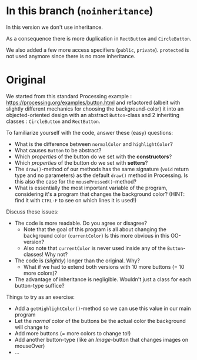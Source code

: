 # In this branch (`noinheritance`)

In this version we don't use inheritance.

As a consequence there is more duplication in `RectButton` and `CircleButton`.

We also added a few more access specifiers (`public`, `private`). 
`protected` is not used anymore since there is no more inheritance.

# Original

We started from this standard Processing example : https://processing.org/examples/button.html
and refactored (albeit with slightly different mechanics for choosing the background-color) 
it into an objected-oriented design with an abstract `Button`-class and 2 inheriting classes :
`CircleButton` and `RectButton`.

To familiarize yourself with the code, answer these (easy) questions:

- What is the difference between `normalColor` and `highlightColor`?
- What causes `Button` to be abstract?
- Which *properties* of the button do we set with the **constructors**?
- Which *properties* of the button do we set with **setters**?
- The `draw()`-method of our methods has the same signature (`void` return type and no parameters) 
  as the default `draw()` method in Processing. 
  Is this also the case for the `mousePressed()`-method?
- What is essentially the most important variable of the program, considering it's a program
  that changes the background color? (HINT: find it with `CTRL-F` to see on which lines it is used!)

Discuss these issues:

- The code is more readable. Do you agree or disagree?
    - Note that the goal of this program is all about changing the background color (`currentColor`)
      Is this more obvious in this OO-version?
    - Also note that `currentColor` is never used inside any of the `Button`-classes! Why not?
- The code is (*slightly*) longer than the original. Why? 
    - What if we had to extend both versions with 10 more buttons (= 10 more colors)?
- The advantage of inheritance is negligible. Wouldn't just a class for each button-type suffice?

Things to try as an exercise:

- Add a `getHighlightColor()`-method so we can use this value in our main program
- Let the *normal* color of the buttons be the actual color the background will change to
- Add more buttons (= more colors to change to!)
- Add another button-type (like an *Image*-button that changes images on mouseOver)
- ...

